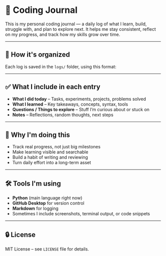 # 🧠 Coding Journal

This is my personal coding journal — a daily log of what I learn, build, struggle with, and plan to explore next. It helps me stay consistent, reflect on my progress, and track how my skills grow over time.

---

## 📅 How it's organized

Each log is saved in the `logs/` folder, using this format:

---

## ✅ What I include in each entry

- **What I did today** – Tasks, experiments, projects, problems solved
- **What I learned** – Key takeaways, concepts, syntax, tools
- **Questions / Things to explore** – Stuff I’m curious about or stuck on
- **Notes** – Reflections, random thoughts, next steps

---

## 🧱 Why I'm doing this

- Track real progress, not just big milestones
- Make learning visible and searchable
- Build a habit of writing and reviewing
- Turn daily effort into a long-term asset

---

## 🛠️ Tools I'm using

- **Python** (main language right now)
- **GitHub Desktop** for version control
- **Markdown** for logging
- Sometimes I include screenshots, terminal output, or code snippets

---

## 🔒 License

MIT License – see `LICENSE` file for details.
